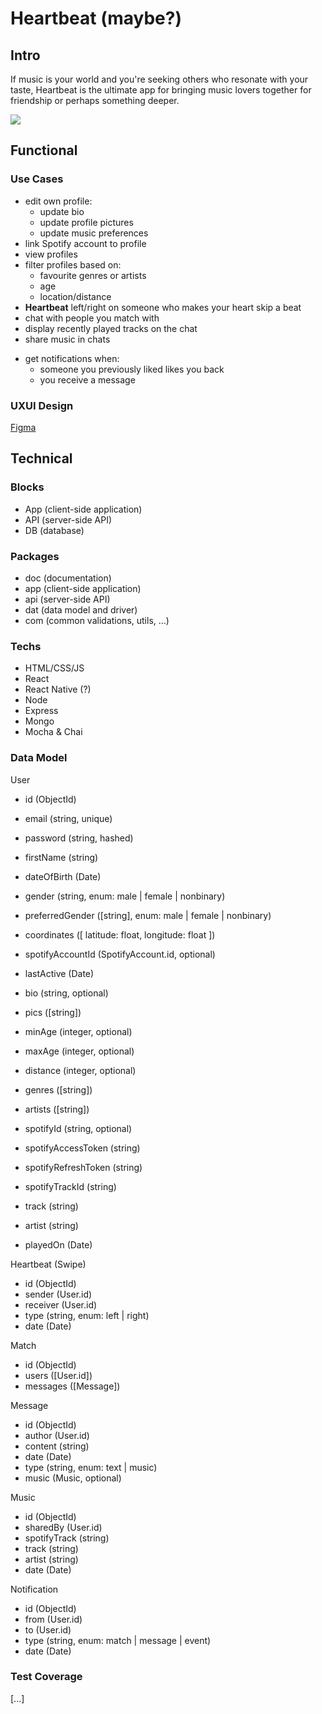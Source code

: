 # Heartbeat (maybe?)

## Intro

If music is your world and you're seeking others who resonate with your taste, Heartbeat is the ultimate app for bringing music lovers together for friendship or perhaps something deeper.

![](https://i.redd.it/6n7yqum9b9jc1.jpeg)

## Functional

### Use Cases

- edit own profile:
    - update bio
    - update profile pictures
    - update music preferences
- link Spotify account to profile
- view profiles
- filter profiles based on:
    - favourite genres or artists
    - age
    - location/distance
- **Heartbeat** left/right on someone who makes your heart skip a beat
- chat with people you match with
- display recently played tracks on the chat
- share music in chats
<!-- - option to join concerts in calendar
- invite people to concerts -->
- get notifications when:
    - someone you previously liked likes you back
    - you receive a message
    <!-- - a band you follow comes to your city
    - someone invites you to a concert -->

### UXUI Design

[Figma](https://figma.com)

## Technical

### Blocks

- App (client-side application)
- API (server-side API)
- DB (database)

### Packages

- doc (documentation)
- app (client-side application)
- api (server-side API)
- dat (data model and driver)
- com (common validations, utils, ...)

### Techs

- HTML/CSS/JS
- React
- React Native (?)
- Node
- Express
- Mongo
- Mocha & Chai

### Data Model

User
- id (ObjectId)
- email (string, unique)
- password (string, hashed)
- firstName (string)
- dateOfBirth (Date)
- gender (string, enum: male | female | nonbinary)
- preferredGender ([string], enum: male | female | nonbinary)
- coordinates ([ latitude: float, longitude: float ])
- spotifyAccountId (SpotifyAccount.id, optional)
- lastActive (Date)

- bio (string, optional)
- pics ([string])
- minAge (integer, optional)
- maxAge (integer, optional)
- distance (integer, optional)
- genres ([string])
- artists ([string])
- spotifyId (string, optional)
- spotifyAccessToken (string)
- spotifyRefreshToken (string)

- spotifyTrackId (string)
- track (string)
- artist (string)
- playedOn (Date)

Heartbeat (Swipe)
- id (ObjectId)
- sender (User.id)
- receiver (User.id)
- type (string, enum: left | right)
- date (Date)

Match
- id (ObjectId)
- users ([User.id])
- messages ([Message])

Message
- id (ObjectId)
- author (User.id)
- content (string)
- date (Date)
- type (string, enum: text | music)
- music (Music, optional)

Music
- id (ObjectId)
- sharedBy (User.id)
- spotifyTrack (string)
- track (string)
- artist (string)
- date (Date)

Notification
- id (ObjectId)
- from (User.id)
- to (User.id)
- type (string, enum: match | message | event)
- date (Date)

<!-- Event
- id (ObjectId)
- name (string)
- artist (string)
- venue (string)
- city (string)
- date (Date)
- createdAt (Date)
- interested ([User.id])
- going ([User.id])

Invite
- id (ObjectId)
- event (Event.id)
- from (User.id)
- to (User.id)
- date (Date)
- status (string, enum: pending | accepted | declined) -->

### Test Coverage

[...]